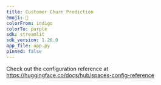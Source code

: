 ```yaml
---
title: Customer Churn Prediction
emoji: 🦀
colorFrom: indigo
colorTo: purple
sdk: streamlit
sdk_version: 1.26.0
app_file: app.py
pinned: false
---
```


Check out the configuration reference at https://huggingface.co/docs/hub/spaces-config-reference
